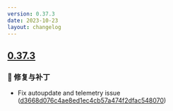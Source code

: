 ```yaml
---
version: 0.37.3
date: 2023-10-23
layout: changelog
---
```

## [0.37.3](#0.37.3)
### 🐛 修复与补丁

- Fix autoupdate and telemetry issue ([d3668d076c4ae8ed1ec4cb57a474f2dfac548070](https://github.com/Voxelum/x-minecraft-launcher/commit/d3668d076c4ae8ed1ec4cb57a474f2dfac548070))
